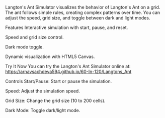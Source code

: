 Langton's Ant Simulator visualizes the behavior of Langton's Ant on a grid. The ant follows simple rules, creating complex patterns over time. You can adjust the speed, grid size, and toggle between dark and light modes.

Features
Interactive simulation with start, pause, and reset.

Speed and grid size control.

Dark mode toggle.

Dynamic visualization with HTML5 Canvas.

Try It Now
You can try the Langton's Ant Simulator online at:
https://arnavsachdeva594.github.io/60-In-120/Langtons_Ant

Controls
Start/Pause: Start or pause the simulation.

Speed: Adjust the simulation speed.

Grid Size: Change the grid size (10 to 200 cells).

Dark Mode: Toggle dark/light mode.
